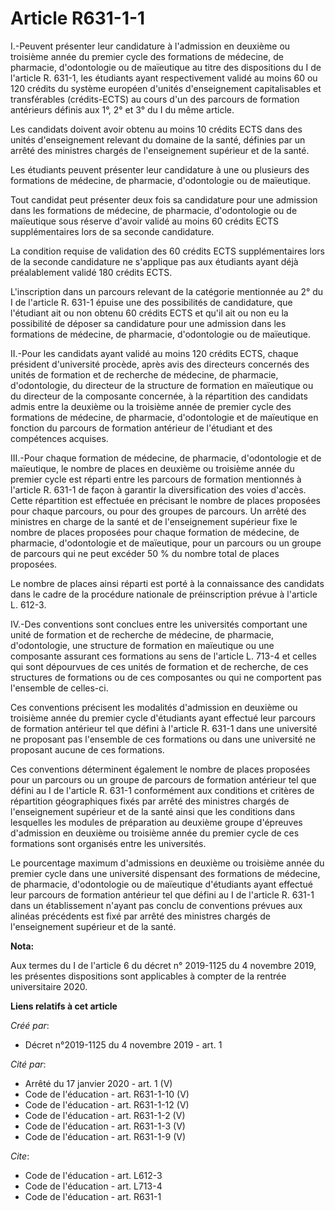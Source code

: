 # Article R631-1-1

I.-Peuvent présenter leur candidature à l'admission en deuxième ou troisième année du premier cycle des formations de
médecine, de pharmacie, d'odontologie ou de maïeutique au titre des dispositions du I de l'article R. 631-1, les étudiants
ayant respectivement validé au moins 60 ou 120 crédits du système européen d'unités d'enseignement capitalisables et
transférables (crédits-ECTS) au cours d'un des parcours de formation antérieurs définis aux 1°, 2° et 3° du I du même
article. 

Les candidats doivent avoir obtenu au moins 10 crédits ECTS dans des unités d'enseignement relevant du domaine de la santé,
définies par un arrêté des ministres chargés de l'enseignement supérieur et de la santé. 

Les étudiants peuvent présenter leur candidature à une ou plusieurs des formations de médecine, de pharmacie, d'odontologie
ou de maïeutique. 

Tout candidat peut présenter deux fois sa candidature pour une admission dans les formations de médecine, de pharmacie,
d'odontologie ou de maïeutique sous réserve d'avoir validé au moins 60 crédits ECTS supplémentaires lors de sa seconde
candidature. 

La condition requise de validation des 60 crédits ECTS supplémentaires lors de la seconde candidature ne s'applique pas aux
étudiants ayant déjà préalablement validé 180 crédits ECTS. 

L'inscription dans un parcours relevant de la catégorie mentionnée au 2° du I de l'article R. 631-1 épuise une des
possibilités de candidature, que l'étudiant ait ou non obtenu 60 crédits ECTS et qu'il ait ou non eu la possibilité de
déposer sa candidature pour une admission dans les formations de médecine, de pharmacie, d'odontologie ou de maïeutique. 

II.-Pour les candidats ayant validé au moins 120 crédits ECTS, chaque président d'université procède, après avis des
directeurs concernés des unités de formation et de recherche de médecine, de pharmacie, d'odontologie, du directeur de la
structure de formation en maïeutique ou du directeur de la composante concernée, à la répartition des candidats admis entre
la deuxième ou la troisième année de premier cycle des formations de médecine, de pharmacie, d'odontologie et de maïeutique
en fonction du parcours de formation antérieur de l'étudiant et des compétences acquises. 

III.-Pour chaque formation de médecine, de pharmacie, d'odontologie et de maïeutique, le nombre de places en deuxième ou
troisième année du premier cycle est réparti entre les parcours de formation mentionnés à l'article R. 631-1 de façon à
garantir la diversification des voies d'accès. Cette répartition est effectuée en précisant le nombre de places proposées
pour chaque parcours, ou pour des groupes de parcours. Un arrêté des ministres en charge de la santé et de l'enseignement
supérieur fixe le nombre de places proposées pour chaque formation de médecine, de pharmacie, d'odontologie et de maïeutique,
pour un parcours ou un groupe de parcours qui ne peut excéder 50 % du nombre total de places proposées. 

Le nombre de places ainsi réparti est porté à la connaissance des candidats dans le cadre de la procédure nationale de
préinscription prévue à l'article L. 612-3. 

IV.-Des conventions sont conclues entre les universités comportant une unité de formation et de recherche de médecine, de
pharmacie, d'odontologie, une structure de formation en maïeutique ou une composante assurant ces formations au sens de
l'article L. 713-4 et celles qui sont dépourvues de ces unités de formation et de recherche, de ces structures de formations
ou de ces composantes ou qui ne comportent pas l'ensemble de celles-ci. 

Ces conventions précisent les modalités d'admission en deuxième ou troisième année du premier cycle d'étudiants ayant
effectué leur parcours de formation antérieur tel que défini à l'article R. 631-1 dans une université ne proposant pas
l'ensemble de ces formations ou dans une université ne proposant aucune de ces formations. 

Ces conventions déterminent également le nombre de places proposées pour un parcours ou un groupe de parcours de formation
antérieur tel que défini au I de l'article R. 631-1 conformément aux conditions et critères de répartition géographiques
fixés par arrêté des ministres chargés de l'enseignement supérieur et de la santé ainsi que les conditions dans lesquelles
les modules de préparation au deuxième groupe d'épreuves d'admission en deuxième ou troisième année du premier cycle de ces
formations sont organisés entre les universités. 

Le pourcentage maximum d'admissions en deuxième ou troisième année du premier cycle dans une université dispensant des
formations de médecine, de pharmacie, d'odontologie ou de maïeutique d'étudiants ayant effectué leur parcours de formation
antérieur tel que défini au I de l'article R. 631-1 dans un établissement n'ayant pas conclu de conventions prévues aux
alinéas précédents est fixé par arrêté des ministres chargés de l'enseignement supérieur et de la santé.

**Nota:**

Aux termes du I de l'article 6 du décret n° 2019-1125 du 4 novembre 2019, les présentes dispositions sont applicables à
compter de la rentrée universitaire 2020.

**Liens relatifs à cet article**

_Créé par_:

  - Décret n°2019-1125 du 4 novembre 2019 - art. 1

_Cité par_:

  - Arrêté du 17 janvier 2020 - art. 1 (V)
  - Code de l'éducation - art. R631-1-10 (V)
  - Code de l'éducation - art. R631-1-12 (V)
  - Code de l'éducation - art. R631-1-2 (V)
  - Code de l'éducation - art. R631-1-3 (V)
  - Code de l'éducation - art. R631-1-9 (V)

_Cite_:

  - Code de l'éducation - art. L612-3
  - Code de l'éducation - art. L713-4
  - Code de l'éducation - art. R631-1
